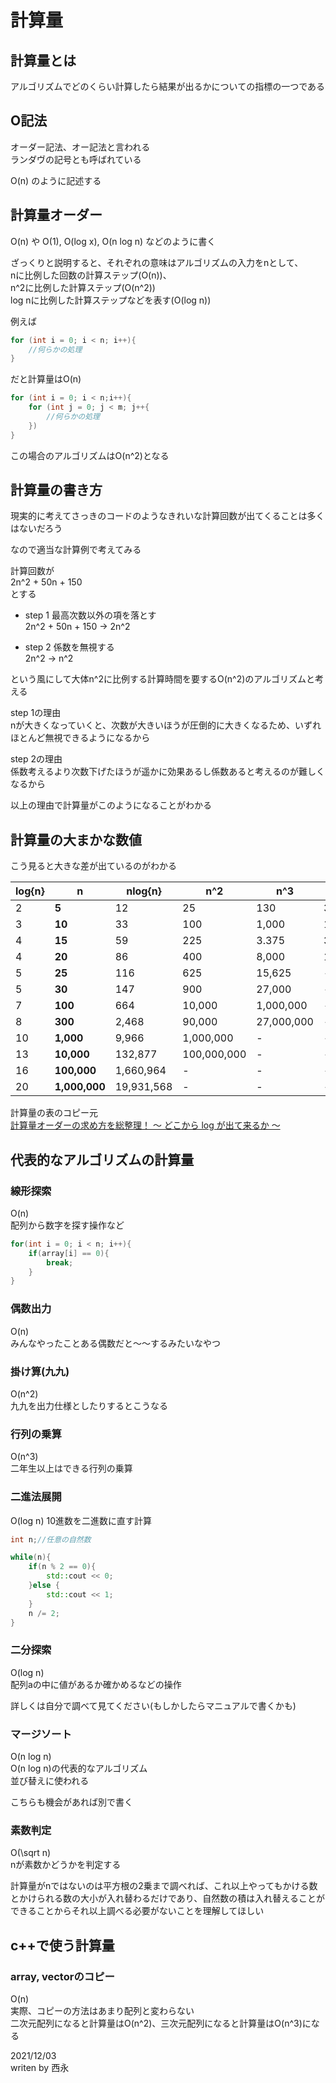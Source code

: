 # 計算量

## 計算量とは

アルゴリズムでどのくらい計算したら結果が出るかについての指標の一つである

## O記法

オーダー記法、オー記法と言われる  
ランダヴの記号とも呼ばれている

O(n) のように記述する

## 計算量オーダー

O(n) や O(1), O(log x), O(n log n) などのように書く

ざっくりと説明すると、それぞれの意味はアルゴリズムの入力をnとして、  
nに比例した回数の計算ステップ(O(n))、  
n^2に比例した計算ステップ(O(n^2))  
log nに比例した計算ステップなどを表す(O(log n))

例えば

```c++
for (int i = 0; i < n; i++){
    //何らかの処理
}
```

だと計算量はO(n)

```c++
for (int i = 0; i < n;i++){
    for (int j = 0; j < m; j++{
        //何らかの処理
    })
}
```

この場合のアルゴリズムはO(n^2)となる

## 計算量の書き方

現実的に考えてさっきのコードのようなきれいな計算回数が出てくることは多くはないだろう

なので適当な計算例で考えてみる

計算回数が  
2n^2 + 50n + 150  
とする

- step 1 最高次数以外の項を落とす  
2n^2 + 50n + 150 → 2n^2

- step 2 係数を無視する  
2n^2 → n^2

という風にして大体n^2に比例する計算時間を要するO(n^2)のアルゴリズムと考える

step 1の理由  
nが大きくなっていくと、次数が大きいほうが圧倒的に大きくなるため、いずれほとんど無視できるようになるから

step 2の理由  
係数考えるより次数下げたほうが遥かに効果あるし係数あると考えるのが難しくなるから

以上の理由で計算量がこのようになることがわかる

## 計算量の大まかな数値

こう見ると大きな差が出ているのがわかる

|log{n}|**n**|nlog{n}|n^2|n^3|2^n|n!|
|---|---|---|---|---|---|---|
|2|**5**|12|25|130|30|120|
|3|**10**|33|100|1,000|1,024|3,628,800|
|4|**15**|59|225|3.375|32,768|-|
|4|**20**|86|400|8,000|1,048,576|-|
|5|**25**|116|625|15,625|-|-|
|5|**30**|147|900|27,000|-|-|
|7|**100**|664|10,000|1,000,000|-|-|
|8|**300**|2,468|90,000|27,000,000|-|-|
|10|**1,000**|9,966|1,000,000|-|-|-|
|13|**10,000**|132,877|100,000,000|-|-|-|
|16|**100,000**|1,660,964|-|-|-|-|
|20|**1,000,000**|19,931,568|-|-|-|-|

計算量の表のコピー元  
[計算量オーダーの求め方を総整理！ 〜 どこから log が出て来るか 〜](https://qiita.com/drken/items/872ebc3a2b5caaa4a0d0)

## 代表的なアルゴリズムの計算量

### 線形探索

O(n)  
配列から数字を探す操作など

```c++
for(int i = 0; i < n; i++){
    if(array[i] == 0){
        break;
    }
}
```

### 偶数出力

O(n)  
みんなやったことある偶数だと～～するみたいなやつ

### 掛け算(九九)

O(n^2)  
九九を出力仕様としたりするとこうなる

### 行列の乗算

O(n^3)  
二年生以上はできる行列の乗算

### 二進法展開

O(log n)
10進数を二進数に直す計算

```C++
int n;//任意の自然数

while(n){
    if(n % 2 == 0){
        std::cout << 0;
    }else {
        std::cout << 1;
    }
    n /= 2;
}
```

### 二分探索

O(log n)  
配列aの中に値があるか確かめるなどの操作  

詳しくは自分で調べて見てください(もしかしたらマニュアルで書くかも)

### マージソート

O(n log n)  
O(n log n)の代表的なアルゴリズム  
並び替えに使われる

こちらも機会があれば別で書く

### 素数判定

O(\sqrt n)  
nが素数かどうかを判定する  

計算量がnではないのは平方根の2乗まで調べれば、これ以上やってもかける数とかけられる数の大小が入れ替わるだけであり、自然数の積は入れ替えることができることからそれ以上調べる必要がないことを理解してほしい

## c++で使う計算量

### array, vectorのコピー

O(n)  
実際、コピーの方法はあまり配列と変わらない  
二次元配列になると計算量はO(n^2)、三次元配列になると計算量はO(n^3)になる

2021/12/03  
writen by 西永
